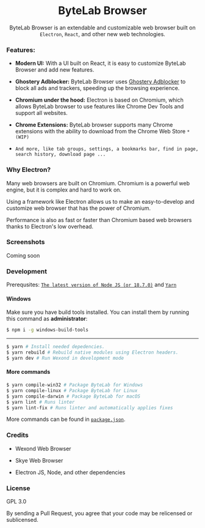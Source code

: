 <div align="center">
<h1>ByteLab Browser</h1>

ByteLab Browser is an extendable and customizable web browser built on `Electron`, `React`, and other new web technologies.
</div>

<h3>Features:</h3>

- **Modern UI:** With a UI built on React, it is easy to customize ByteLab Browser and add new features.

- **Ghostery Adblocker:** ByteLab Browser uses [Ghostery Adblocker](https://github.com/ghostery/adblocker) to block all ads and trackers, speeding up the browsing experience.

- **Chromium under the hood:** Electron is based on Chromium, which allows ByteLab browser to use features like Chrome Dev Tools and support all websites.

- **Chrome Extensions:** ByteLab browser supports many Chrome extensions with the ability to download from the Chrome Web Store `*(WIP)`

- `And more, like tab groups, settings, a bookmarks bar, find in page, search history, download page ... `

<h3> Why Electron? </h3>
Many web browsers are built on Chromium. Chromium is a powerful web engine, but it is complex and hard to work on.

Using a framework like Electron allows us to make an easy-to-develop and customize web browser that has the power of Chromium. 

Performance is also as fast or faster than Chromium based web browsers thanks to Electron's low overhead.


<h3>Screenshots</h3>
Coming soon

<h3> Development </h3>

Prerequsites: [`The latest version of Node JS (or 18.7.0)`](https://nodejs.org/en/) and [`Yarn`](https://yarnpkg.com/getting-started/migration)


#### Windows

Make sure you have build tools installed. You can install them by running this command as **administrator**:

```bash
$ npm i -g windows-build-tools
```

---

```bash
$ yarn # Install needed depedencies.
$ yarn rebuild # Rebuild native modules using Electron headers.
$ yarn dev # Run Wexond in development mode
```

#### More commands

```bash
$ yarn compile-win32 # Package ByteLab for Windows
$ yarn compile-linux # Package ByteLab for Linux
$ yarn compile-darwin # Package ByteLab for macOS
$ yarn lint # Runs linter
$ yarn lint-fix # Runs linter and automatically applies fixes
```

More commands can be found in [`package.json`](package.json).


<h3>Credits</h3>

- Wexond Web Browser 

- Skye Web Browser

- Electron JS, Node, and other dependencies
 
<h3>License</h3>
GPL 3.0

By sending a Pull Request, you agree that your code may be relicensed or sublicensed.

